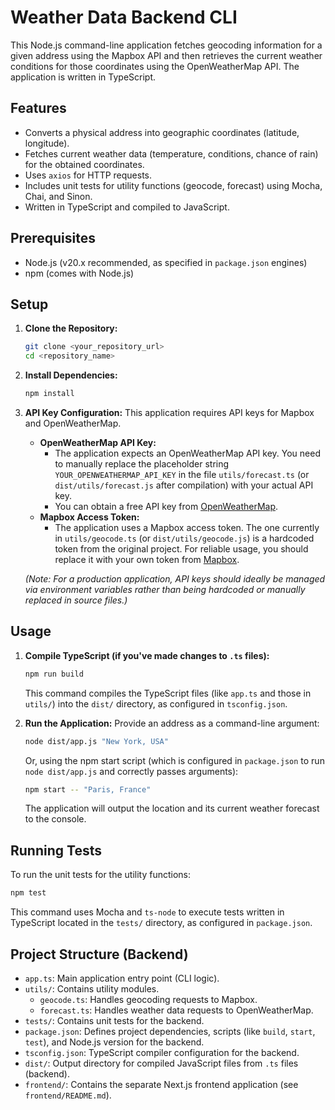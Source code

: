 # Weather Data Backend CLI

This Node.js command-line application fetches geocoding information for a given address using the Mapbox API and then retrieves the current weather conditions for those coordinates using the OpenWeatherMap API. The application is written in TypeScript.

## Features

*   Converts a physical address into geographic coordinates (latitude, longitude).
*   Fetches current weather data (temperature, conditions, chance of rain) for the obtained coordinates.
*   Uses `axios` for HTTP requests.
*   Includes unit tests for utility functions (geocode, forecast) using Mocha, Chai, and Sinon.
*   Written in TypeScript and compiled to JavaScript.

## Prerequisites

*   Node.js (v20.x recommended, as specified in `package.json` engines)
*   npm (comes with Node.js)

## Setup

1.  **Clone the Repository:**
    ```bash
    git clone <your_repository_url>
    cd <repository_name>
    ```

2.  **Install Dependencies:**
    ```bash
    npm install
    ```

3.  **API Key Configuration:**
    This application requires API keys for Mapbox and OpenWeatherMap.
    *   **OpenWeatherMap API Key:**
        *   The application expects an OpenWeatherMap API key. You need to manually replace the placeholder string `YOUR_OPENWEATHERMAP_API_KEY` in the file `utils/forecast.ts` (or `dist/utils/forecast.js` after compilation) with your actual API key.
        *   You can obtain a free API key from [OpenWeatherMap](https://openweathermap.org/api).
    *   **Mapbox Access Token:**
        *   The application uses a Mapbox access token. The one currently in `utils/geocode.ts` (or `dist/utils/geocode.js`) is a hardcoded token from the original project. For reliable usage, you should replace it with your own token from [Mapbox](https://www.mapbox.com/).

    *(Note: For a production application, API keys should ideally be managed via environment variables rather than being hardcoded or manually replaced in source files.)*

## Usage

1.  **Compile TypeScript (if you've made changes to `.ts` files):**
    ```bash
    npm run build
    ```
    This command compiles the TypeScript files (like `app.ts` and those in `utils/`) into the `dist/` directory, as configured in `tsconfig.json`.

2.  **Run the Application:**
    Provide an address as a command-line argument:
    ```bash
    node dist/app.js "New York, USA"
    ```
    Or, using the npm start script (which is configured in `package.json` to run `node dist/app.js` and correctly passes arguments):
    ```bash
    npm start -- "Paris, France"
    ```

    The application will output the location and its current weather forecast to the console.

## Running Tests

To run the unit tests for the utility functions:

```bash
npm test
```

This command uses Mocha and `ts-node` to execute tests written in TypeScript located in the `tests/` directory, as configured in `package.json`.

## Project Structure (Backend)

*   `app.ts`: Main application entry point (CLI logic).
*   `utils/`: Contains utility modules.
    *   `geocode.ts`: Handles geocoding requests to Mapbox.
    *   `forecast.ts`: Handles weather data requests to OpenWeatherMap.
*   `tests/`: Contains unit tests for the backend.
*   `package.json`: Defines project dependencies, scripts (like `build`, `start`, `test`), and Node.js version for the backend.
*   `tsconfig.json`: TypeScript compiler configuration for the backend.
*   `dist/`: Output directory for compiled JavaScript files from `.ts` files (backend).
*   `frontend/`: Contains the separate Next.js frontend application (see `frontend/README.md`).
